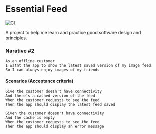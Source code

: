 # Essential Feed

[![CI](https://github.com/dsmith42/EssentialFeed/actions/workflows/CI.yml/badge.svg)](https://github.com/dsmith42/EssentialFeed/actions/workflows/CI.yml)

A project to help me learn and practice good software design and principles.

### Narative #2
```
As an offline customer
I watnt the app to show the latest saved version of my image feed
So I can always enjoy images of my friends
```
#### Scenarios (Acceptance criteria)
```
Give the customer doesn't have connectivity
And there's a cached version of the feed
When the customer requests to see the feed
Then the app should display the latest feed saved

Given the customer doesn't have connectivity
And the cache is empty
When the customer requests to see the feed
Then the app should display an error message
```
